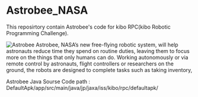 # Astrobee_NASA

This reposirtory contain Astrobee's code for kibo RPC(kibo Robotic Programming Challenge).


![Astrobee](https://user-images.githubusercontent.com/59665707/98366721-759a4500-2002-11eb-99f2-079e9e34fc58.jpeg) 
Astrobee, NASA’s new free-flying robotic system, will help astronauts reduce time they spend on routine duties, leaving them to focus more on the things that only humans can do. Working autonomously or via remote control by astronauts, flight controllers or researchers on the ground, the robots are designed to complete tasks such as taking inventory,


Astrobee Java Sourse Code path :
DefaultApk/app/src/main/java/jp/jaxa/iss/kibo/rpc/defaultapk/
